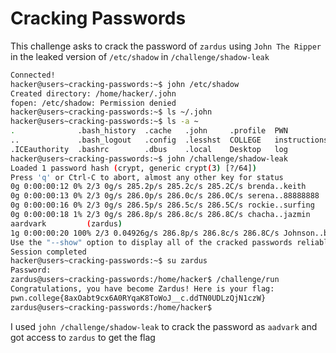 # Cracking Passwords
This challenge asks to crack the password of `zardus` using `John The Ripper` in the leaked version of `/etc/shadow` in `/challenge/shadow-leak`
```bash
Connected!
hacker@users~cracking-passwords:~$ john /etc/shadow
Created directory: /home/hacker/.john
fopen: /etc/shadow: Permission denied
hacker@users~cracking-passwords:~$ ls ~/.john
hacker@users~cracking-passwords:~$ ls -a ~
.              .bash_history  .cache   .john     .profile  PWN           myflag        r
..             .bash_logout   .config  .lesshst  COLLEGE   instructions  n             the-flag
.ICEauthority  .bashrc        .dbus    .local    Desktop   log           not-the-flag
hacker@users~cracking-passwords:~$ john /challenge/shadow-leak
Loaded 1 password hash (crypt, generic crypt(3) [?/64])
Press 'q' or Ctrl-C to abort, almost any other key for status
0g 0:00:00:12 0% 2/3 0g/s 285.2p/s 285.2c/s 285.2C/s brenda..keith
0g 0:00:00:13 0% 2/3 0g/s 286.0p/s 286.0c/s 286.0C/s serena..88888888
0g 0:00:00:16 0% 2/3 0g/s 286.5p/s 286.5c/s 286.5C/s rockie..surfing
0g 0:00:00:18 1% 2/3 0g/s 286.8p/s 286.8c/s 286.8C/s chacha..jazmin
aardvark         (zardus)
1g 0:00:00:20 100% 2/3 0.04926g/s 286.8p/s 286.8c/s 286.8C/s Johnson..buzz
Use the "--show" option to display all of the cracked passwords reliably
Session completed
hacker@users~cracking-passwords:~$ su zardus
Password:
zardus@users~cracking-passwords:/home/hacker$ /challenge/run
Congratulations, you have become Zardus! Here is your flag:
pwn.college{8axOabt9cx6A0RYqaK8ToWoJ__c.ddTN0UDLzQjN1czW}
zardus@users~cracking-passwords:/home/hacker$
```
I used `john /challenge/shadow-leak` to crack the password as `aadvark` and got access to `zardus` to get the flag
